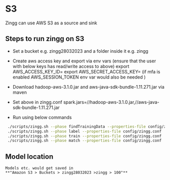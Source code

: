 # S3

Zingg can use AWS S3 as a source and sink

## Steps to run zingg on S3

* Set a bucket e.g. zingg28032023 and a folder inside it e.g. zingg

* Create aws access key and export via env vars (ensure that the user with below keys has read/write access to above)
	export AWS_ACCESS_KEY_ID=<access key id>
	export AWS_SECRET_ACCESS_KEY=<access key>
	(if mfa is enabled AWS_SESSION_TOKEN env var would also be needed )

* Download hadoop-aws-3.1.0.jar and aws-java-sdk-bundle-1.11.271.jar via maven

* Set above in zingg.conf
	spark.jars=/<location>/hadoop-aws-3.1.0.jar,/<location>/aws-java-sdk-bundle-1.11.271.jar

* Run using below commands

```bash
 ./scripts/zingg.sh --phase findTrainingData --properties-file config/zingg.conf  --conf examples/febrl/config.json --zinggDir  s3a://zingg28032023/zingg
 ./scripts/zingg.sh --phase label --properties-file config/zingg.conf  --conf examples/febrl/config.json --zinggDir  s3a://zingg28032023/zingg
 ./scripts/zingg.sh --phase train --properties-file config/zingg.conf  --conf examples/febrl/config.json --zinggDir  s3a://zingg28032023/zingg
 ./scripts/zingg.sh --phase match --properties-file config/zingg.conf  --conf examples/febrl/config.json --zinggDir  s3a://zingg28032023/zingg
 ```

 ## Model location
	Models etc. would get saved in 
	**"Amazon S3 > Buckets > zingg28032023 >zingg > 100"**
